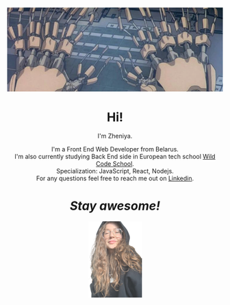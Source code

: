 <p align="center">
  <img src="https://github.com/Gabriellji/Gabriellji/blob/main/assets/4.png?raw=true" alt="banner"/>
</p>
<h1 align='center'> Hi!</h1>
<p align='center'>
I'm Zheniya.
</p>
<p align='center'>I'm a Front End Web Developer from Belarus.<br/> I'm also currently studying Back End side in European tech school <a href="https://www.wildcodeschool.com/en-GB">Wild Code School</a>. <br/>Specialization: JavaScript, React, Nodejs. <br/>For any questions feel free to reach me out on <a href="https://www.linkedin.com/in/evgeniya-gabrikova/">Linkedin</a>.</p>

<h1 align='center'><i>Stay awesome!</i></h1>
<p align="center">
  <img src="https://github.com/Gabriellji/Gabriellji/blob/main/assets/avatar.png?raw=true" alt="avatar"/>
</p>




<!--
**Gabriellji/Gabriellji** is a ✨ _special_ ✨ repository because its `README.md` (this file) appears on your GitHub profile.

Here are some ideas to get you started:

- 🔭 I’m currently working on ...
- 🌱 I’m currently learning ...
- 👯 I’m looking to collaborate on ...
- 🤔 I’m looking for help with ...
- 💬 Ask me about ...
- 📫 How to reach me: ...
- 😄 Pronouns: ...
- ⚡ Fun fact: ...
-->
